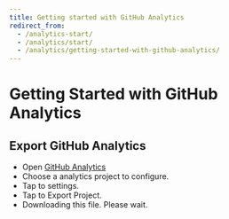 ```yaml
---
title: Getting started with GitHub Analytics
redirect_from:
  - /analytics-start/
  - /analytics/start/
  - /analytics/getting-started-with-github-analytics/
---
```


# Getting Started with GitHub Analytics

## Export GitHub Analytics

- Open [GitHub Analytics](https://analytics.github.com)
- Choose a analytics project to configure.
- Tap to settings.
- Tap to Export Project.
- Downloading this file. Please wait.
